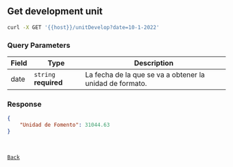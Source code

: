 ## Get development unit 

```sh
curl -X GET '{{host}}/unitDevelop?date=10-1-2022' 
```

### Query Parameters

| Field     | Type                  | Description                                                 |
|-----------|-----------------------|-------------------------------------------------------------|
| date    | `string` **required** | La fecha de la que se va a obtener la unidad de formato. |
### Response

```json
{
    "Unidad de Fomento": 31044.63
}
```

<br>

[`Back`](../README.md)